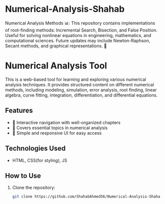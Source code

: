 # Numerical-Analysis-Shahab
Numerical Analysis Methods 📊: This repository contains implementations of root-finding methods: Incremental Search, Bisection, and False Position. Useful for solving nonlinear equations in engineering, mathematics, and computational sciences. Future updates may include Newton-Raphson, Secant methods, and graphical representations. 🚀

# Numerical Analysis Tool

This is a web-based tool for learning and exploring various numerical analysis techniques. It provides structured content on different numerical methods, including modeling, simulation, error analysis, root finding, linear algebra, curve fitting, integration, differentiation, and differential equations.

## Features
- 📌 Interactive navigation with well-organized chapters  
- 📌 Covers essential topics in numerical analysis  
- 📌 Simple and responsive UI for easy access  

## Technologies Used
- HTML, CSS(for styling), JS 

## How to Use
1. Clone the repository:  
   ```bash
   git clone https://github.com/ShahabAhmed56/Numerical-Analysis-Shahab.git
   
